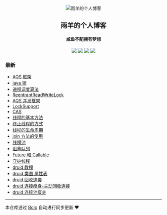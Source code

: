 <p align="center"><img alt="雨羊的个人博客" src="https://b3logfile.com/file/2021/01/4087334-f4f28b3b.png"></p><h2 align="center">
雨羊的个人博客
</h2>

<h4 align="center">咸鱼不配拥有梦想</h4>
<p align="center"><a title="雨羊的个人博客" target="_blank" href="https://github.com/Rainsheep/bolo-blog"><img src="https://img.shields.io/github/last-commit/Rainsheep/bolo-blog.svg?style=flat-square&color=FF9900"></a>
<a title="GitHub repo size in bytes" target="_blank" href="https://github.com/Rainsheep/bolo-blog"><img src="https://img.shields.io/github/repo-size/Rainsheep/bolo-blog.svg?style=flat-square"></a>
<a title="Bolo Version" target="_blank" href="https://github.com/adlered/bolo-solo"><img src="https://img.shields.io/badge/bolo-v2.5 稳定版-f1e05a.svg?style=flat-square&color=blueviolet"></a>
<a title="Hits" target="_blank" href="https://github.com/88250/hits"><img src="https://hits.b3log.org/Rainsheep/bolo-blog.svg"></a></p>

### 最新

* [AQS 框架](https://www.rainsheep.cn/articles/2022/03/05/1646488899614.html)
* [java 锁](https://www.rainsheep.cn/articles/2022/03/05/1646478194274.html)
* [进程调度算法](https://www.rainsheep.cn/articles/2022/03/05/1646492777963.html)
* [ReentrantReadWriteLock](https://www.rainsheep.cn/articles/2022/03/05/1646476372027.html)
* [AQS 并发框架](https://www.rainsheep.cn/articles/2022/03/05/1646471143500.html)
* [LockSupport](https://www.rainsheep.cn/articles/2022/03/05/1646458067852.html)
* [CAS](https://www.rainsheep.cn/articles/2022/03/05/1646454850623.html)
* [线程的基本方法](https://www.rainsheep.cn/articles/2022/03/05/1646448676125.html)
* [终止线程的方式](https://www.rainsheep.cn/articles/2022/03/05/1646418503264.html)
* [线程的生命周期](https://www.rainsheep.cn/articles/2022/03/05/1646418001587.html)
* [join 方法的使用](https://www.rainsheep.cn/articles/2022/03/05/1646417246742.html)
* [线程池](https://www.rainsheep.cn/articles/2022/03/05/1646416603005.html)
* [阻塞队列](https://www.rainsheep.cn/articles/2022/03/05/1646452345146.html)
* [Future 和 Callable ](https://www.rainsheep.cn/articles/2022/03/05/1646415653289.html)
* [守护线程](https://www.rainsheep.cn/articles/2022/03/04/1646404244707.html)
* [druid 教程](https://www.rainsheep.cn/articles/2022/03/04/1646402881152.html)
* [druid 类图 属性表](https://www.rainsheep.cn/articles/2022/03/04/1646390119886.html)
* [druid 回收连接](https://www.rainsheep.cn/articles/2022/03/04/1646382661977.html)
* [druid 连接瘦身-主动回收连接](https://www.rainsheep.cn/articles/2022/03/04/1646381105478.html)
* [druid 连接池瘦身](https://www.rainsheep.cn/articles/2022/03/04/1646380506703.html)



---

本仓库通过 [Bolo](https://github.com/adlered/bolo-solo) 自动进行同步更新 ❤️ 
